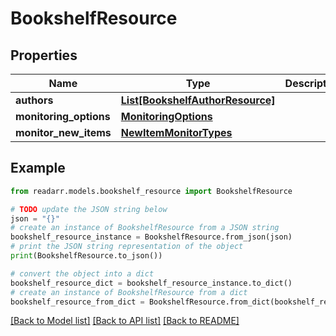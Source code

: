 # BookshelfResource


## Properties

Name | Type | Description | Notes
------------ | ------------- | ------------- | -------------
**authors** | [**List[BookshelfAuthorResource]**](BookshelfAuthorResource.md) |  | [optional] 
**monitoring_options** | [**MonitoringOptions**](MonitoringOptions.md) |  | [optional] 
**monitor_new_items** | [**NewItemMonitorTypes**](NewItemMonitorTypes.md) |  | [optional] 

## Example

```python
from readarr.models.bookshelf_resource import BookshelfResource

# TODO update the JSON string below
json = "{}"
# create an instance of BookshelfResource from a JSON string
bookshelf_resource_instance = BookshelfResource.from_json(json)
# print the JSON string representation of the object
print(BookshelfResource.to_json())

# convert the object into a dict
bookshelf_resource_dict = bookshelf_resource_instance.to_dict()
# create an instance of BookshelfResource from a dict
bookshelf_resource_from_dict = BookshelfResource.from_dict(bookshelf_resource_dict)
```
[[Back to Model list]](../README.md#documentation-for-models) [[Back to API list]](../README.md#documentation-for-api-endpoints) [[Back to README]](../README.md)



